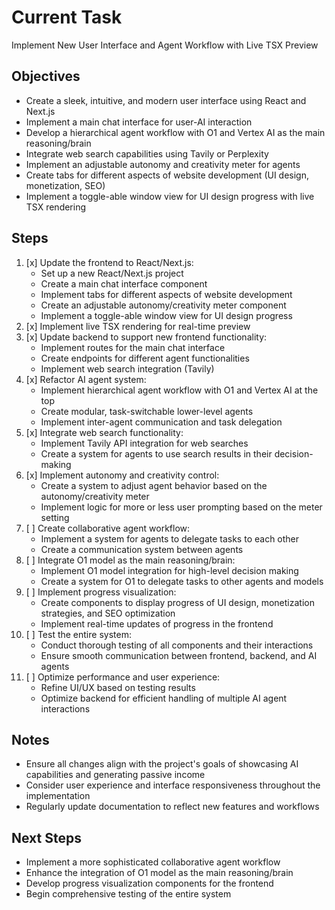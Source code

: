 # Current Task

Implement New User Interface and Agent Workflow with Live TSX Preview

## Objectives
- Create a sleek, intuitive, and modern user interface using React and Next.js
- Implement a main chat interface for user-AI interaction
- Develop a hierarchical agent workflow with O1 and Vertex AI as the main reasoning/brain
- Integrate web search capabilities using Tavily or Perplexity
- Implement an adjustable autonomy and creativity meter for agents
- Create tabs for different aspects of website development (UI design, monetization, SEO)
- Implement a toggle-able window view for UI design progress with live TSX rendering

## Steps
1. [x] Update the frontend to React/Next.js:
   - Set up a new React/Next.js project
   - Create a main chat interface component
   - Implement tabs for different aspects of website development
   - Create an adjustable autonomy/creativity meter component
   - Implement a toggle-able window view for UI design progress
2. [x] Implement live TSX rendering for real-time preview
3. [x] Update backend to support new frontend functionality:
   - Implement routes for the main chat interface
   - Create endpoints for different agent functionalities
   - Implement web search integration (Tavily)
4. [x] Refactor AI agent system:
   - Implement hierarchical agent workflow with O1 and Vertex AI at the top
   - Create modular, task-switchable lower-level agents
   - Implement inter-agent communication and task delegation
5. [x] Integrate web search functionality:
   - Implement Tavily API integration for web searches
   - Create a system for agents to use search results in their decision-making
6. [x] Implement autonomy and creativity control:
   - Create a system to adjust agent behavior based on the autonomy/creativity meter
   - Implement logic for more or less user prompting based on the meter setting
7. [ ] Create collaborative agent workflow:
   - Implement a system for agents to delegate tasks to each other
   - Create a communication system between agents
8. [ ] Integrate O1 model as the main reasoning/brain:
   - Implement O1 model integration for high-level decision making
   - Create a system for O1 to delegate tasks to other agents and models
9. [ ] Implement progress visualization:
   - Create components to display progress of UI design, monetization strategies, and SEO optimization
   - Implement real-time updates of progress in the frontend
10. [ ] Test the entire system:
    - Conduct thorough testing of all components and their interactions
    - Ensure smooth communication between frontend, backend, and AI agents
11. [ ] Optimize performance and user experience:
    - Refine UI/UX based on testing results
    - Optimize backend for efficient handling of multiple AI agent interactions

## Notes
- Ensure all changes align with the project's goals of showcasing AI capabilities and generating passive income
- Consider user experience and interface responsiveness throughout the implementation
- Regularly update documentation to reflect new features and workflows

## Next Steps
- Implement a more sophisticated collaborative agent workflow
- Enhance the integration of O1 model as the main reasoning/brain
- Develop progress visualization components for the frontend
- Begin comprehensive testing of the entire system
